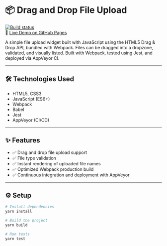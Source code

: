 # 📦 Drag and Drop File Upload

[![Build status](https://ci.appveyor.com/api/projects/status/github/TatiMarksman/drag-drop-project-?branch=master&svg=true)](https://ci.appveyor.com/project/TatiMarksman/drag-drop-project-)  
🔗 [Live Demo on GitHub Pages](https://tatimarksman.github.io/drag-drop-project-/)

A simple file upload widget built with JavaScript using the HTML5 Drag & Drop API, bundled with Webpack. Files can be dragged into a dropzone, validated, and visually listed. Built with Webpack, tested using Jest, and deployed via AppVeyor CI.

---

## 🛠️ Technologies Used

- HTML5, CSS3
- JavaScript (ES6+)
- Webpack
- Babel
- Jest
- AppVeyor (CI/CD)

---

## ✨ Features

- ✅ Drag and drop file upload support
- ✅ File type validation
- ✅ Instant rendering of uploaded file names
- ✅ Optimized Webpack production build
- ✅ Continuous integration and deployment with AppVeyor

---

## ⚙️ Setup

```bash
# Install dependencies
yarn install

# Build the project
yarn build

# Run tests
yarn test
``` 
